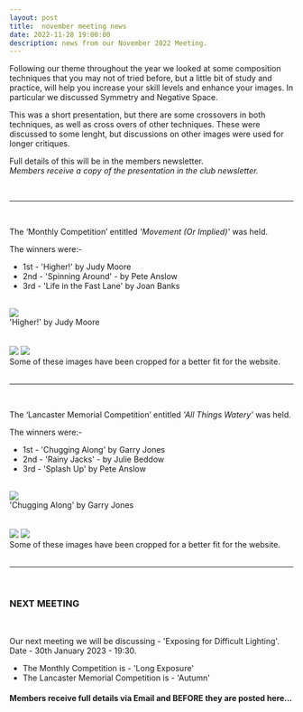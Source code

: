 ```yaml
---
layout: post
title:  november meeting news
date: 2022-11-28 19:00:00
description: news from our November 2022 Meeting.
---
```


Following our theme throughout the year we looked at some composition techniques that you may not of tried before, but a little bit of study and practice, will help you increase your skill levels and enhance your images. In particular we discussed Symmetry and Negative Space. 

This was a short presentation, but there are some crossovers in both techniques, as well as cross overs of other techniques. These were discussed to some lenght, but discussions on other images were used for longer critiques.

Full details of this will be in the members newsletter.
<br>
*Members receive a copy of the presentation in the club newsletter.*

<br>

<hr>

<br>

The ‘Monthly Competition’ entitled *'Movement (Or Implied)'* was held.

The winners were:-

<ul>
	<li>1st - &#39;Higher!&#39; by Judy Moore</li>
	<li>2nd - &#39;Spinning Around&#39; - by Pete Anslow</li>
	<li>3rd - &#39;Life in the Fast Lane&#39; by Joan Banks</li>
</ul>

<br>

<div class="img_row">
	<img class="col three" src="{{ site.baseurl }}/assets/img/November22_Monthly/04 - Higher!.jpg">
</div>
<div class="col three caption">
	&#39;Higher!&#39; by Judy Moore
</div>

<br>
<br>

<div class="img_row">
	<img class="col two" src="{{ site.baseurl }}/assets/img/November22_Monthly/01 - Spinning Around.jpg">
	<img class="col one" src="{{ site.baseurl }}/assets/img/November22_Monthly/06 - Life in the fast lane.jpg">
</div>

<div class="col three caption">
	Some of these images have been cropped for a better fit for the website.
</div>


<br>

<hr>

<br>

The ‘Lancaster Memorial Competition’ entitled *'All Things Watery'* was held.

The winners were:-

<ul>
	<li>1st - &#39;Chugging Along&#39; by Garry Jones</li>
	<li>2nd - &#39;Rainy Jacks&#39; - by Julie Beddow</li>
	<li>3rd - &#39;Splash Up&#39; by Pete Anslow</li>
</ul>

<br>

<div class="img_row">
	<img class="col three" src="{{ site.baseurl }}/assets/img/LancasterMemorial22_Competition/10 - Chugging along.jpg">
</div>
<div class="col three caption">
	&#39;Chugging Along&#39; by Garry Jones
</div>

<br>
<br>

<div class="img_row">
	<img class="col two" src="{{ site.baseurl }}/assets/img/LancasterMemorial22_Competition/07 - Rainy Jacks.jpg">
	<img class="col one" src="{{ site.baseurl }}/assets/img/LancasterMemorial22_Competition/12 - Splash Up.jpg">
</div>

<div class="col three caption">
	Some of these images have been cropped for a better fit for the website.
</div>


<br>

<hr>

<br>



### NEXT MEETING
<br>

Our next meeting we will be discussing - 'Exposing for Difficult Lighting'.
Date - 30th January 2023 - 19:30.

<ul>
    <li>The Monthly Competition is - 'Long Exposure'</li>
    <li>The Lancaster Memorial Competition is - 'Autumn'</li>
</ul>

<!-- You can view our current programme here - <a href="{{ site.baseurl }}/programme/2020-12-16-Forward-Programme-2022">PROGRAMME 2022</a> -->

#### Members receive full details via Email and BEFORE they are posted here...
<br>
